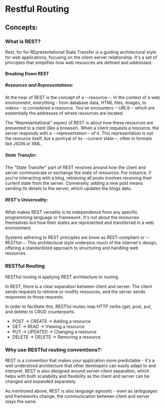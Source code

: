 # Restful Routing 

## Concepts:
### What is REST? 
Rest, for for REpresentational State Transfer is a guiding architectural style for web applications, focusing on the client-server relationship. It's a set of principles that simplifies how web resources are defined and addressed. 

#### Breaking Down REST
##### Resources and Representations:
At the hear of REST is the concept of a --resource--. In the context of a web environment, everything - from database data, HTML files, images, to videos - is considered a resource. You've encounters --URLS-- which are esstentially the addresses of where resources are located. 

The "Representational" aspect of REST is about how these resources are presented to a clent (like a browser). When a client requests a resource, the server responds with a --representation-- of it. This representation is not the resource itself, but a portryal of its --current state--, often in formats like JSON or XML.

##### State Transfer:
The "State Transfer" part of REST revolves around how the client and server communicate or exchange the state of resources. For instance, if you're interacting with a blog, retrieving all posts involves receiving their current state from the server. Conversely, adding a new post means sending its details to the server, which updates the blogs data.

##### REST's Universality:
What makes REST versatile is its independence from any specific programming language or framework. It's not about the resources themselves but how their states are represented and transferred in a web environment.

Systems adhering to REST principles are know as REST-compliant or --RESTful--. This architectural style underpins much of the internet's design, offering a standardized approach to structuring and handling web resources.

### RESTful Routing
RESTful routing is applying REST architecture to routing.

In REST, there is a clear separation between client and server. The client sends requests to retrieve or modify resources, and the server sends responses to those requests. 

In order to facilitate this, RESTful routes map HTTP verbs (get, post, put, and delete) to CRUD counterparts. 
- POST -> CREATE -> Adding a resource
- GET -> READ -> Viewing a resource
- PUT -> UPDATED -> Changing a resource
- DELETE -> DELETE -> Removing a resource.

### Why use RESTful routing conventions?:
REST is a convention that makes your application more predictable - it's a well understood architecture that other developers can easily adapt to and interpret. REST is also designed around server-client separation, which helps with both scalability and flexibility as the client and server can be changed and expanded separately. 

As mentioned above, REST is also language agnostic - even as lanbguages and frameworks change, the communication between client and server stays the same. 




